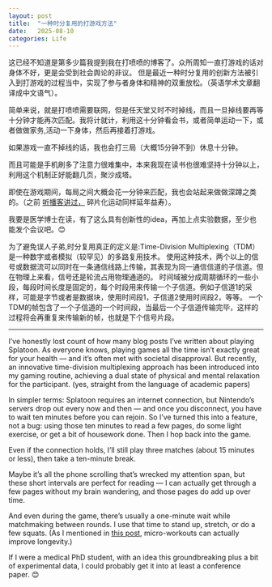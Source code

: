 ```yaml
---
layout: post
title:  "一种时分复用的打游戏方法"
date:   2025-08-10
categories: Life
---
```


这已经不知道是第多少篇我提到我在打喷喷的博客了。众所周知一直打游戏的话对身体不好，更是会受到社会舆论的非议。
但是最近一种时分复用的创新方法被引入到打游戏的过程当中，实现了参与者身体和精神的双重放松。（英语学术文章翻译成中文语气）。

简单来说，就是打喷喷需要联网，但是任天堂又时不时掉线，而且一旦掉线要再等十分钟才能再次匹配。我将计就计，利用这十分钟看会书，或者简单运动一下，或者做做家务,活动一下身体，然后再接着打游戏。

如果游戏一直不掉线的话，我也会打三局（大概15分钟不到）休息十分钟。

而且可能是手机刷多了注意力很难集中，本来我现在读书也很难坚持十分钟以上，利用这个机制正好能翻几页，聚沙成塔。

即使在游戏期间，每局之间大概会花一分钟来匹配，我也会站起来做做深蹲之类的。（之前
<a href="https://zseun.github.io/life/2025/06/17/journal_12.html" target="_blank" rel="noopener noreferrer">听播客讲过，</a>
碎片化运动同样延年益寿）。

我要是医学博士在读，有了这么具有创新性的idea，再加上点实验数据，至少也能发个会议吧。😊

为了避免误人子弟,时分复用真正的定义是:Time-Division Multiplexing（TDM）是一种数字或者模拟（较罕见）的多路复用技术。
使用这种技术，两个以上的信号或数据流可以同时在一条通信线路上传输，其表现为同一通信信道的子信道。但在物理上来看，信号还是轮流占用物理通道的。
时间域被分成周期循环的一些小段，每段时间长度是固定的，每个时段用来传输一个子信道。例如子信道1的采样，可能是字节或者是数据块，使用时间段1，子信道2使用时间段2，等等。
一个TDM的帧包含了一个子信道的一个时间段，当最后一个子信道传输完毕，这样的过程将会再重复来传输新的帧，也就是下个信号片段。

---

I’ve honestly lost count of how many blog posts I’ve written about playing Splatoon.
As everyone knows, playing games all the time isn’t exactly great for your health — and it’s often met with societal disapproval.
But recently, an innovative time-division multiplexing approach has been introduced into my gaming routine, 
achieving a dual state of physical and mental relaxation for the participant. (yes, straight from the language of academic papers) 

In simpler terms: Splatoon requires an internet connection, but Nintendo’s servers drop out every now and then — 
and once you disconnect, you have to wait ten minutes before you can rejoin.
So I’ve turned this into a feature, not a bug: using those ten minutes to read a few pages, 
do some light exercise, or get a bit of housework done. Then I hop back into the game.

Even if the connection holds, I’ll still play three matches (about 15 minutes or less), then take a ten-minute break.

Maybe it’s all the phone scrolling that’s wrecked my attention span, but these short intervals are perfect for reading — 
I can actually get through a few pages without my brain wandering, and those pages do add up over time.

And even during the game, there’s usually a one-minute wait while matchmaking between rounds. 
I use that time to stand up, stretch, or do a few squats.
(As I mentioned in
<a href="https://zseun.github.io/life/2025/06/17/journal_12.html" target="_blank" rel="noopener noreferrer">this post</a>,
micro-workouts can actually improve longevity.)

If I were a medical PhD student, with an idea this groundbreaking plus a bit of experimental data, 
I could probably get it into at least a conference paper. 😊